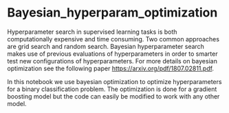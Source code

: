 # Bayesian_hyperparam_optimization


Hyperparameter search in supervised learning tasks is both computationally expensive and time consuming. Two common approaches are grid search and random search. Bayesian hyperparameter search makes use of previous evaluations of hyperparameters in order to smarter test new configurations of hyperparameters. For more details on bayesian optimization see the following paper https://arxiv.org/pdf/1807.02811.pdf.

In this notebook we use bayesian optimization to optimize hyperparameters for a binary classification problem. The optimization is done for a gradient boosting model but the code can easily be modified to work with any other model.
